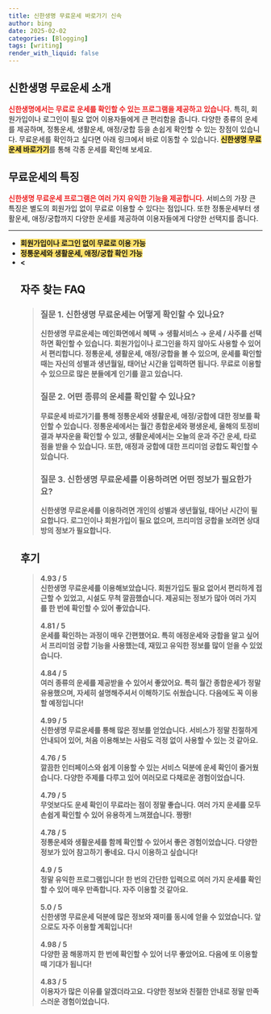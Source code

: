 ```yaml
---
title: 신한생명 무료운세 바로가기 신속
author: bing
date: 2025-02-02
categories: [Blogging]
tags: [writing]
render_with_liquid: false
---
```



<h2 id='신한생명 무료운세 소개'>신한생명 무료운세 소개</h2>

<p><b><span style="color: #ee2323;">신한생명에서는 무료로 운세를 확인할 수 있는 프로그램을 제공하고 있습니다.</span></b> 특히, 회원가입이나 로그인이 필요 없어 이용자들에게 큰 편리함을 줍니다. 다양한 종류의 운세를 제공하며, 정통운세, 생활운세, 애정/궁합 등을 손쉽게 확인할 수 있는 장점이 있습니다. 무료운세를 확인하고 싶다면 아래 링크에서 바로 이동할 수 있습니다. <b><span style="background-color: #ffe066;">신한생명 무료운세 바로가기</span></b>를 통해 각종 운세를 확인해 보세요.</p>

<h2 id='무료운세의 특징'>무료운세의 특징</h2>

<p><b><span style="color: #ee2323;">신한생명 무료운세 프로그램은 여러 가지 유익한 기능을 제공합니다.</span></b> 서비스의 가장 큰 특징은 별도의 회원가입 없이 무료로 이용할 수 있다는 점입니다. 또한 정통운세부터 생활운세, 애정/궁합까지 다양한 운세를 제공하여 이용자들에게 다양한 선택지를 줍니다.</p>

<p><hr />
<ul>
    <li><b><span style="background-color: #ffe066;">회원가입이나 로그인 없이 무료로 이용 가능</span></b></li>
    <li><b><span style="background-color: #ffe066;">정통운세와 생활운세, 애정/궁합 확인 가능</span></b></li>
    <li><b>&lt;</p>
<h2 id='자주_찾는_FAQ'>자주 찾는 FAQ</h2>
<div itemscope="" itemtype="https://schema.org/FAQPage"> 
<blockquote> 
<div itemscope="" itemprop="mainEntity" itemtype="https://schema.org/Question"> 
<h3 itemprop="name">질문 1. 신한생명 무료운세는 어떻게 확인할 수 있나요?</h3> 
<div itemscope="" itemprop="acceptedAnswer" itemtype="https://schema.org/Answer"> 
<span itemprop="text"> 
<p>신한생명 무료운세는 메인화면에서 혜택 → 생활서비스 → 운세 / 사주를 선택하면 확인할 수 있습니다. 회원가입이나 로그인을 하지 않아도 사용할 수 있어서 편리합니다. 정통운세, 생활운세, 애정/궁합을 볼 수 있으며, 운세를 확인할 때는 자신의 성별과 생년월일, 태어난 시간을 입력하면 됩니다. 무료로 이용할 수 있으므로 많은 분들에게 인기를 끌고 있습니다.</p> 
</span> 
</div> 
</div> 

<div itemscope="" itemprop="mainEntity" itemtype="https://schema.org/Question"> 
<h3 itemprop="name">질문 2. 어떤 종류의 운세를 확인할 수 있나요?</h3> 
<div itemscope="" itemprop="acceptedAnswer" itemtype="https://schema.org/Answer"> 
<span itemprop="text"> 
<p>무료운세 바로가기를 통해 정통운세와 생활운세, 애정/궁합에 대한 정보를 확인할 수 있습니다. 정통운세에서는 월간 종합운세와 평생운세, 올해의 토정비결과 부자운을 확인할 수 있고, 생활운세에서는 오늘의 운과 주간 운세, 타로점을 받을 수 있습니다. 또한, 애정과 궁합에 대한 프리미엄 궁합도 확인할 수 있습니다.</p> 
</span> 
</div> 
</div> 

<div itemscope="" itemprop="mainEntity" itemtype="https://schema.org/Question"> 
<h3 itemprop="name">질문 3. 신한생명 무료운세를 이용하려면 어떤 정보가 필요한가요?</h3> 
<div itemscope="" itemprop="acceptedAnswer" itemtype="https://schema.org/Answer"> 
<span itemprop="text"> 
<p>신한생명 무료운세를 이용하려면 개인의 성별과 생년월일, 태어난 시간이 필요합니다. 로그인이나 회원가입이 필요 없으며, 프리미엄 궁합을 보려면 상대방의 정보가 필요합니다.</p> 
</span> 
</div> 
</div> 
</blockquote> 
</div>
<h2 id='후기'>후기</h2>
<div itemscope itemtype="https://schema.org/Product">
  <blockquote>
  <div itemprop="review" itemscope itemtype="https://schema.org/Review">
      <div itemprop="reviewRating" itemscope itemtype="https://schema.org/Rating"> <span itemprop="ratingValue">4.93</span> / <span itemprop="bestRating">5</span> </div>
      <span itemprop="reviewBody">신한생명 무료운세를 이용해보았습니다. 회원가입도 필요 없어서 편리하게 접근할 수 있었고, 시설도 무척 깔끔했습니다. 제공되는 정보가 많아 여러 가지를 한 번에 확인할 수 있어 좋았습니다.</span>
  </div>
  <br>
  <div itemprop="review" itemscope itemtype="https://schema.org/Review">
      <div itemprop="reviewRating" itemscope itemtype="https://schema.org/Rating"> <span itemprop="ratingValue">4.81</span> / <span itemprop="bestRating">5</span> </div>
      <span itemprop="reviewBody">운세를 확인하는 과정이 매우 간편했어요. 특히 애정운세와 궁합을 알고 싶어서 프리미엄 궁합 기능을 사용했는데, 재밌고 유익한 정보를 많이 얻을 수 있었습니다.</span>
  </div>
  <br>
  <div itemprop="review" itemscope itemtype="https://schema.org/Review">
      <div itemprop="reviewRating" itemscope itemtype="https://schema.org/Rating"> <span itemprop="ratingValue">4.84</span> / <span itemprop="bestRating">5</span> </div>
      <span itemprop="reviewBody">여러 종류의 운세를 제공받을 수 있어서 좋았어요. 특히 월간 종합운세가 정말 유용했으며, 자세히 설명해주셔서 이해하기도 쉬웠습니다. 다음에도 꼭 이용할 예정입니다!</span>
  </div>
  <br>
  <div itemprop="review" itemscope itemtype="https://schema.org/Review">
      <div itemprop="reviewRating" itemscope itemtype="https://schema.org/Rating"> <span itemprop="ratingValue">4.99</span> / <span itemprop="bestRating">5</span> </div>
      <span itemprop="reviewBody">신한생명 무료운세를 통해 많은 정보를 얻었습니다. 서비스가 정말 친절하게 안내되어 있어, 처음 이용해보는 사람도 걱정 없이 사용할 수 있는 것 같아요.</span>
  </div>
  <br>
  <div itemprop="review" itemscope itemtype="https://schema.org/Review">
      <div itemprop="reviewRating" itemscope itemtype="https://schema.org/Rating"> <span itemprop="ratingValue">4.76</span> / <span itemprop="bestRating">5</span> </div>
      <span itemprop="reviewBody">깔끔한 인터페이스와 쉽게 이용할 수 있는 서비스 덕분에 운세 확인이 즐거웠습니다. 다양한 주제를 다루고 있어 여러모로 다채로운 경험이었습니다.</span>
  </div>
  <br>
  <div itemprop="review" itemscope itemtype="https://schema.org/Review">
      <div itemprop="reviewRating" itemscope itemtype="https://schema.org/Rating"> <span itemprop="ratingValue">4.79</span> / <span itemprop="bestRating">5</span> </div>
      <span itemprop="reviewBody">무엇보다도 운세 확인이 무료라는 점이 정말 좋습니다. 여러 가지 운세를 모두 손쉽게 확인할 수 있어 유용하게 느껴졌습니다. 짱짱!</span>
  </div>
  <br>
  <div itemprop="review" itemscope itemtype="https://schema.org/Review">
      <div itemprop="reviewRating" itemscope itemtype="https://schema.org/Rating"> <span itemprop="ratingValue">4.78</span> / <span itemprop="bestRating">5</span> </div>
      <span itemprop="reviewBody">정통운세와 생활운세를 함께 확인할 수 있어서 좋은 경험이었습니다. 다양한 정보가 있어 참고하기 좋네요. 다시 이용하고 싶습니다!</span>
  </div>
  <br>
  <div itemprop="review" itemscope itemtype="https://schema.org/Review">
      <div itemprop="reviewRating" itemscope itemtype="https://schema.org/Rating"> <span itemprop="ratingValue">4.9</span> / <span itemprop="bestRating">5</span> </div>
      <span itemprop="reviewBody">정말 유익한 프로그램입니다! 한 번의 간단한 입력으로 여러 가지 운세를 확인할 수 있어 매우 만족합니다. 자주 이용할 것 같아요.</span>
  </div>
  <br>
  <div itemprop="review" itemscope itemtype="https://schema.org/Review">
      <div itemprop="reviewRating" itemscope itemtype="https://schema.org/Rating"> <span itemprop="ratingValue">5.0</span> / <span itemprop="bestRating">5</span> </div>
      <span itemprop="reviewBody">신한생명 무료운세 덕분에 많은 정보와 재미를 동시에 얻을 수 있었습니다. 앞으로도 자주 이용할 계획입니다!</span>
  </div>
  <br>
  <div itemprop="review" itemscope itemtype="https://schema.org/Review">
      <div itemprop="reviewRating" itemscope itemtype="https://schema.org/Rating"> <span itemprop="ratingValue">4.98</span> / <span itemprop="bestRating">5</span> </div>
      <span itemprop="reviewBody">다양한 꿈 해몽까지 한 번에 확인할 수 있어 너무 좋았어요. 다음에 또 이용할 때 기대가 됩니다!</span>
  </div>
  <br>
  <div itemprop="review" itemscope itemtype="https://schema.org/Review">
      <div itemprop="reviewRating" itemscope itemtype="https://schema.org/Rating"> <span itemprop="ratingValue">4.83</span> / <span itemprop="bestRating">5</span> </div>
      <span itemprop="reviewBody">이용자가 많은 이유를 알겠더라고요. 다양한 정보와 친절한 안내로 정말 만족스러운 경험이었습니다.</span>
  </div>
  </blockquote>
</div>
